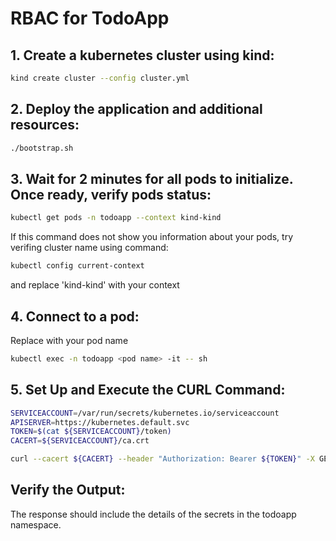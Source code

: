 # RBAC for TodoApp

## 1. Create a kubernetes cluster using kind:

```bash
kind create cluster --config cluster.yml
```

## 2. Deploy the application and additional resources:
```bash
./bootstrap.sh
```

## 3. Wait for 2 minutes for all pods to initialize. Once ready, verify pods status:
```bash
kubectl get pods -n todoapp --context kind-kind
```
If this command does not show you information about your pods, try verifing cluster name using command:
```bash
kubectl config current-context
```
and replace 'kind-kind' with your context

## 4. Connect to a pod:
Replace <pod name> with your pod name
```bash
kubectl exec -n todoapp <pod name> -it -- sh
```

## 5. Set Up and Execute the CURL Command:
```bash
SERVICEACCOUNT=/var/run/secrets/kubernetes.io/serviceaccount
APISERVER=https://kubernetes.default.svc
TOKEN=$(cat ${SERVICEACCOUNT}/token)
CACERT=${SERVICEACCOUNT}/ca.crt

curl --cacert ${CACERT} --header "Authorization: Bearer ${TOKEN}" -X GET ${APISERVER}/api/v1/namespaces/todoapp/secrets
```

## Verify the Output:
The response should include the details of the secrets in the todoapp namespace.
